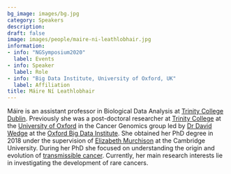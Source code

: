 ```yaml
---
bg_image: images/bg.jpg
category: Speakers
description: 
draft: false
image: images/people/maire-ni-leathlobhair.jpg
information:
- info: "NGSymposium2020"
  label: Events
- info: Speaker
  label: Role
- info: "Big Data Institute, University of Oxford, UK"
  label: Affiliation
title: Máire Ní Leathlobhair
---
```


Máire is an assistant professor in Biological Data Analysis at [Trinity College Dublin](https://www.tcd.ie/). Previously she was a post-doctoral researcher at [Trinity College](https://www.trinity.ox.ac.uk/) at the [University of Oxford](http://www.ox.ac.uk/) in the Cancer Genomics group led by [Dr David Wedge](https://www.bdi.ox.ac.uk/Team/david-wedge) at the [Oxford Big Data Institute](https://www.bdi.ox.ac.uk/). She obtained her PhD degree in 2018 under the supervision of [Elizabeth Murchison](https://www.tcg.vet.cam.ac.uk/directory/elizabeth-murchison) at the Cambridge University. During her PhD she focused on understanding the origin and evolution of [transmissible cancer](https://www.tcg.vet.cam.ac.uk/about). Currently, her main research interests lie in investigating the development of rare cancers.
